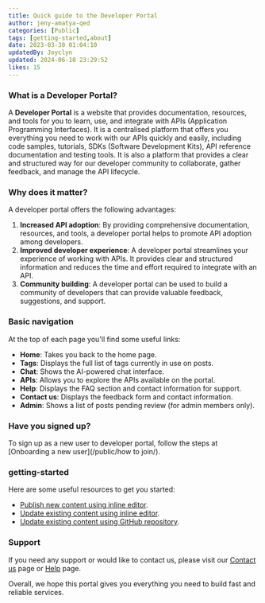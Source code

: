 ```yaml
---
title: Quick guide to the Developer Portal
author: jeny-amatya-qed
categories: [Public]
tags: [getting-started,about]
date: 2023-03-30 01:04:10 
updatedBy: Joyclyn
updated: 2024-06-18 23:29:52 
likes: 15
---
```

### What is a Developer Portal?

A **Developer Portal** is a website that provides documentation, resources, and tools for you to learn, use, and integrate with APIs (Application Programming Interfaces). It is a centralised platform that offers you everything you need to work with our APIs quickly and easily, including code samples, tutorials, SDKs (Software Development Kits), API reference documentation and testing tools. It is also a platform that provides a clear and structured way for our developer community to collaborate, gather feedback, and manage the API lifecycle.

### Why does it matter?

A developer portal offers the following advantages:

1. **Increased API adoption**: By providing comprehensive documentation, resources, and tools, a developer portal helps to promote API adoption among developers.
2. **Improved developer experience**: A developer portal streamlines your experience of working with APIs. It provides clear and structured information and reduces the time and effort required to integrate with an API.
3. **Community building**: A developer portal can be used to build a community of developers that can provide valuable feedback, suggestions, and support.

### Basic navigation

At the top of each page you'll find some useful links:

* **Home**: Takes you back to the home page.
* **Tags**: Displays the full list of tags currently in use on posts.
* **Chat**: Shows the AI-powered chat interface.
* **APIs**: Allows you to explore the APIs available on the portal.
* **Help**: Displays the FAQ section and contact information for support.
* **Contact us**: Displays the feedback form and contact information.
* **Admin**: Shows a list of posts pending review (for admin members only).

### Have you signed up?

To sign up as a new user to developer portal, follow the steps at [Onboarding a new user](/public/how to join/).

### getting-started
Here are some useful resources to get you started:
* [Publish new content using inline editor](/public/How-to-add-a-new-post-using-the-inline-editing-tool/).
* [Update existing content using inline editor](/public/How-to-edit-an-existing-post-in-Developer-Portal/).
* [Update existing content using GitHub repository](/public/How-to-edit-a-post-using-GitHub-repository/).

### Support
If you need any support or would like to contact us, please visit our [Contact us](/contact-us/) page or [Help](/help/) page.

Overall, we hope this portal gives you everything you need to build fast and reliable services.